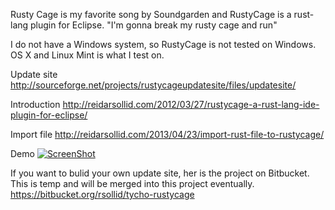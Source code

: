 Rusty Cage is my favorite song by Soundgarden and RustyCage is a rust-lang plugin for Eclipse.
"I'm gonna break my rusty cage and run"

I do not have a Windows system, so RustyCage is not tested on Windows. OS X and Linux Mint is what I test on.

Update site
http://sourceforge.net/projects/rustycageupdatesite/files/updatesite/

Introduction
http://reidarsollid.com/2012/03/27/rustycage-a-rust-lang-ide-plugin-for-eclipse/

Import file
http://reidarsollid.com/2013/04/23/import-rust-file-to-rustycage/

Demo
[![ScreenShot](http://reidarsollid.github.io/RustyCage/youtube.png)](http://www.youtube.com/watch?v=px7tVrY3QLg)

If you want to bulid your own update site, her is the project on Bitbucket. This is temp and will be merged into this project eventually.
https://bitbucket.org/rsollid/tycho-rustycage
